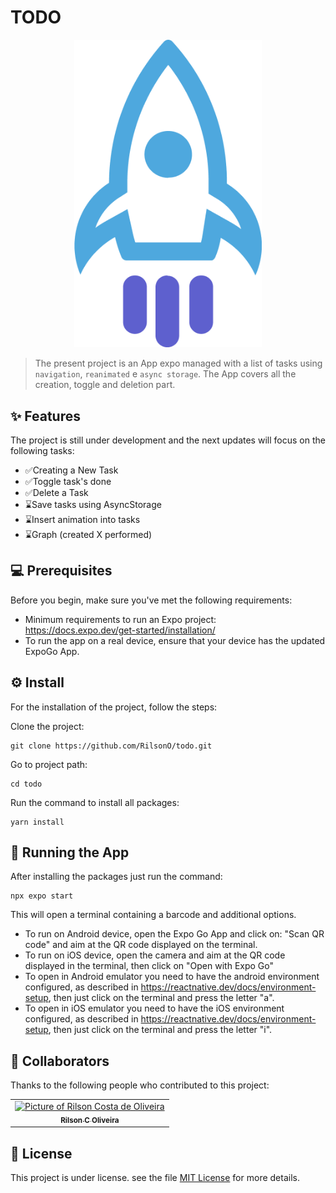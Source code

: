 # TODO

<p align="center">
  <img src="./src/assets/rocket.png" width=300px>
</p>

> The present project is an App expo managed with a list of tasks using `navigation`, `reanimated` e `async storage`. The App covers all the creation, toggle and deletion part.

## ✨ Features

The project is still under development and the next updates will focus on the following tasks:

- ✅Creating a New Task
- ✅Toggle task's done
- ✅Delete a Task
- ⌛Save tasks using AsyncStorage
- ⌛Insert animation into tasks
- ⌛Graph (created X performed)

## 💻 Prerequisites

Before you begin, make sure you've met the following requirements:

- Minimum requirements to run an Expo project: https://docs.expo.dev/get-started/installation/
- To run the app on a real device, ensure that your device has the updated ExpoGo App.

## ⚙️ Install

For the installation of the project, follow the steps:

Clone the project:

```
git clone https://github.com/RilsonO/todo.git
```

Go to project path:

```
cd todo
```

Run the command to install all packages:

```
yarn install
```

## 🚀 Running the App

After installing the packages just run the command:

```
npx expo start
```

This will open a terminal containing a barcode and additional options.

- To run on Android device, open the Expo Go App and click on: "Scan QR code" and aim at the QR code displayed on the terminal.
- To run on iOS device, open the camera and aim at the QR code displayed in the terminal, then click on "Open with Expo Go"
- To open in Android emulator you need to have the android environment configured, as described in https://reactnative.dev/docs/environment-setup, then just click on the terminal and press the letter "a".
- To open in iOS emulator you need to have the iOS environment configured, as described in https://reactnative.dev/docs/environment-setup, then just click on the terminal and press the letter "i".

## 🤝 Collaborators

Thanks to the following people who contributed to this project:

<table>
  <tr>
    <td align="center">
      <a href="https://github.com/RilsonO">
        <img src="https://github.com/RilsonO.png" width="100px;" alt="Picture of Rilson Costa de Oliveira"/><br>
        <sub>
          <b>Rilson C Oliveira</b>
        </sub>
      </a>
    </td>
  </tr>
</table>

## 📝 License

This project is under license. see the file [MIT License](https://opensource.org/licenses/MIT) for more details.
